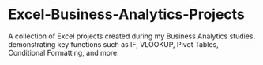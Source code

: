 # Excel-Business-Analytics-Projects
A collection of Excel projects created during my Business Analytics studies, demonstrating key functions such as IF, VLOOKUP, Pivot Tables, Conditional Formatting, and more.

